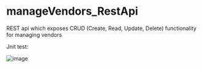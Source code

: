 # manageVendors_RestApi
REST api which exposes CRUD (Create, Read, Update, Delete) functionality for managing vendors

Jnit test:<br>

![image](https://user-images.githubusercontent.com/93342856/223199284-82dce431-61b1-48b1-8b97-b838bcbd328e.png)

